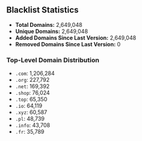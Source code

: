## Blacklist Statistics

- **Total Domains:** 2,649,048
- **Unique Domains:** 2,649,048
- **Added Domains Since Last Version:** 2,649,048
- **Removed Domains Since Last Version:** 0

### Top-Level Domain Distribution

-  `.com`: 1,206,284
-  `.org`: 227,792
-  `.net`: 169,392
-  `.shop`: 76,024
-  `.top`: 65,350
-  `.io`: 64,119
-  `.xyz`: 60,587
-  `.pl`: 48,739
-  `.info`: 43,708
-  `.fr`: 35,789
